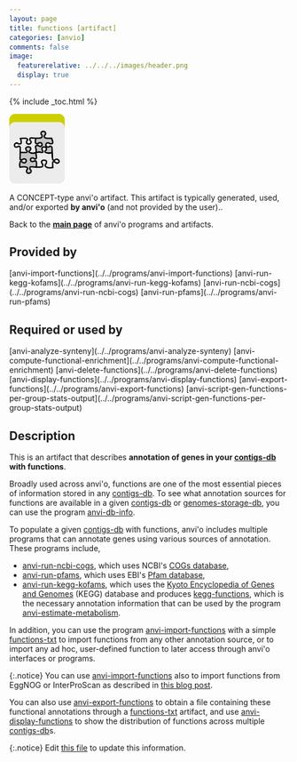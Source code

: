 ```yaml
---
layout: page
title: functions [artifact]
categories: [anvio]
comments: false
image:
  featurerelative: ../../../images/header.png
  display: true
---
```



{% include _toc.html %}


<img src="../../images/icons/CONCEPT.png" alt="CONCEPT" style="width:100px; border:none" />

A CONCEPT-type anvi'o artifact. This artifact is typically generated, used, and/or exported **by anvi'o** (and not provided by the user)..

Back to the **[main page](../../)** of anvi'o programs and artifacts.

## Provided by


<p style="text-align: left" markdown="1"><span class="artifact-p">[anvi-import-functions](../../programs/anvi-import-functions)</span> <span class="artifact-p">[anvi-run-kegg-kofams](../../programs/anvi-run-kegg-kofams)</span> <span class="artifact-p">[anvi-run-ncbi-cogs](../../programs/anvi-run-ncbi-cogs)</span> <span class="artifact-p">[anvi-run-pfams](../../programs/anvi-run-pfams)</span></p>


## Required or used by


<p style="text-align: left" markdown="1"><span class="artifact-r">[anvi-analyze-synteny](../../programs/anvi-analyze-synteny)</span> <span class="artifact-r">[anvi-compute-functional-enrichment](../../programs/anvi-compute-functional-enrichment)</span> <span class="artifact-r">[anvi-delete-functions](../../programs/anvi-delete-functions)</span> <span class="artifact-r">[anvi-display-functions](../../programs/anvi-display-functions)</span> <span class="artifact-r">[anvi-export-functions](../../programs/anvi-export-functions)</span> <span class="artifact-r">[anvi-script-gen-functions-per-group-stats-output](../../programs/anvi-script-gen-functions-per-group-stats-output)</span></p>


## Description

This is an artifact that describes **annotation of genes in your <span class="artifact-n">[contigs-db](/software/anvio/help/main/artifacts/contigs-db)</span> with functions**.

Broadly used across anvi'o, functions are one of the most essential pieces of information stored in any <span class="artifact-n">[contigs-db](/software/anvio/help/main/artifacts/contigs-db)</span>. To see what annotation sources for functions are available in a given <span class="artifact-n">[contigs-db](/software/anvio/help/main/artifacts/contigs-db)</span> or <span class="artifact-n">[genomes-storage-db](/software/anvio/help/main/artifacts/genomes-storage-db)</span>, you can use the program <span class="artifact-n">[anvi-db-info](/software/anvio/help/main/programs/anvi-db-info)</span>.

To populate a given <span class="artifact-n">[contigs-db](/software/anvio/help/main/artifacts/contigs-db)</span> with functions, anvi'o includes multiple programs that can annotate genes using various sources of annotation. These programs include,

* <span class="artifact-n">[anvi-run-ncbi-cogs](/software/anvio/help/main/programs/anvi-run-ncbi-cogs)</span>, which uses NCBI's [COGs database](https://www.ncbi.nlm.nih.gov/pmc/articles/PMC102395/),
* <span class="artifact-n">[anvi-run-pfams](/software/anvio/help/main/programs/anvi-run-pfams)</span>, which uses EBI's [Pfam database](https://pfam.xfam.org/),
* <span class="artifact-n">[anvi-run-kegg-kofams](/software/anvio/help/main/programs/anvi-run-kegg-kofams)</span>, which uses the [Kyoto Encyclopedia of Genes and Genomes](https://www.genome.jp/kegg/) (KEGG) database and produces <span class="artifact-n">[kegg-functions](/software/anvio/help/main/artifacts/kegg-functions)</span>, which is the necessary annotation information that can be used by the program <span class="artifact-n">[anvi-estimate-metabolism](/software/anvio/help/main/programs/anvi-estimate-metabolism)</span>.

In addition, you can use the program <span class="artifact-n">[anvi-import-functions](/software/anvio/help/main/programs/anvi-import-functions)</span> with a simple <span class="artifact-n">[functions-txt](/software/anvio/help/main/artifacts/functions-txt)</span> to import functions from any other annotation source, or to import any ad hoc, user-defined function to later access through anvi'o interfaces or programs.

{:.notice}
You can use <span class="artifact-n">[anvi-import-functions](/software/anvio/help/main/programs/anvi-import-functions)</span> also to import functions from EggNOG or InterProScan as described in [this blog post](http://merenlab.org/2016/06/18/importing-functions/).

You can also use <span class="artifact-n">[anvi-export-functions](/software/anvio/help/main/programs/anvi-export-functions)</span> to obtain a file containing these functional annotations through a <span class="artifact-n">[functions-txt](/software/anvio/help/main/artifacts/functions-txt)</span> artifact, and use <span class="artifact-n">[anvi-display-functions](/software/anvio/help/main/programs/anvi-display-functions)</span> to show the distribution of functions across multiple <span class="artifact-n">[contigs-db](/software/anvio/help/main/artifacts/contigs-db)</span>s.


{:.notice}
Edit [this file](https://github.com/merenlab/anvio/tree/master/anvio/docs/artifacts/functions.md) to update this information.

